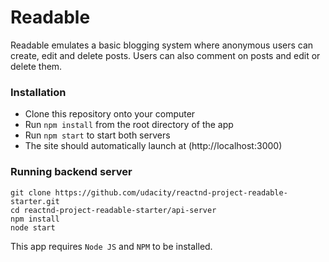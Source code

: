 # Readable

Readable emulates a basic blogging system where anonymous users can create, edit and delete posts.
Users can also comment on posts and edit or delete them.

### Installation
- Clone this repository onto your computer
- Run `npm install` from the root directory of the app
- Run `npm start` to start both servers
- The site should automatically launch at (http://localhost:3000)


### Running backend server
```
git clone https://github.com/udacity/reactnd-project-readable-starter.git
cd reactnd-project-readable-starter/api-server
npm install
node start
```


This app requires `Node JS` and `NPM` to be installed.